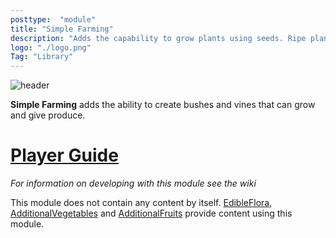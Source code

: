 ```yaml
---
posttype:  "module"  
title: "Simple Farming"
description: "Adds the capability to grow plants using seeds. Ripe plants can be harvested for the fruit that the plant produces."
logo: "./logo.png"
Tag: "Library"
---
```

![header](https://i.imgur.com/Bo7RZQv.png)

**Simple Farming** adds the ability to create bushes and vines that can grow and give produce.  

# [Player Guide](https://github.com/Terasology/EdibleFlora/blob/master/README.md)

*For information on developing with this module see the wiki*

This module does not contain any content by itself. [EdibleFlora](http://github.com/Terasology/EdibleFlora), [AdditionalVegetables](http://github.com/Terasology/AdditionalVegetables) and [AdditionalFruits](http://github.com/Terasology/AdditionalFruits) provide content using this module.
